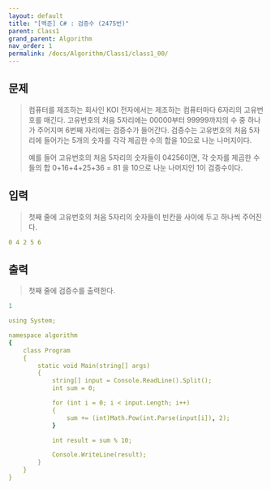 ```yaml
---
layout: default
title: "[백준] C# : 검증수 (2475번)"
parent: Class1
grand_parent: Algorithm
nav_order: 1
permalink: /docs/Algorithm/Class1/class1_00/
---
```


## 문제
> 컴퓨터를 제조하는 회사인 KOI 전자에서는 제조하는 컴퓨터마다 6자리의 고유번호를 매긴다. 고유번호의 처음 5자리에는 00000부터 99999까지의 수 중 하나가 주어지며 6번째 자리에는 검증수가 들어간다. 검증수는 고유번호의 처음 5자리에 들어가는 5개의 숫자를 각각 제곱한 수의 합을 10으로 나눈 나머지이다.
>
> 예를 들어 고유번호의 처음 5자리의 숫자들이 04256이면, 각 숫자를 제곱한 수들의 합 0+16+4+25+36 = 81 을 10으로 나눈 나머지인 1이 검증수이다.

## 입력
> 첫째 줄에 고유번호의 처음 5자리의 숫자들이 빈칸을 사이에 두고 하나씩 주어진다.
```yaml
0 4 2 5 6
```
## 출력
> 첫째 줄에 검증수를 출력한다.
```yaml
1
```

```yaml
using System;

namespace algorithm
{
    class Program
    {
        static void Main(string[] args)
        {
            string[] input = Console.ReadLine().Split();
            int sum = 0;

            for (int i = 0; i < input.Length; i++)
            {
                sum += (int)Math.Pow(int.Parse(input[i]), 2);
            }

            int result = sum % 10;

            Console.WriteLine(result);
        }
    }
}

```
